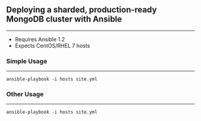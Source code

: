 ## Deploying a sharded, production-ready MongoDB cluster with Ansible
------------------------------------------------------------------------------

- Requires Ansible 1.2
- Expects CentOS/RHEL 7 hosts

### Simple Usage
---------------------------------------------

    ansible-playbook -i hosts site.yml

### Other Usage
---------------------------------------------

    ansible-playbook -i hosts site.yml 
